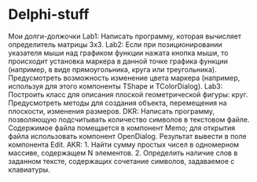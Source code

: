 # Delphi-stuff
Мои долги-должочки
Lab1: Написать программу, которая вычисляет определитель матрицы 3x3.
Lab2: Если при позиционировании указателя мыши над графиком функции нажата кнопка мыши, то происходит установка маркера в данной точке графика функции (например, в виде прямоугольника, круга или треугольника). Предусмотреть возможность изменение цвета маркера (например, используя для этого компоненты TShape и TColorDialog).
Lab3: Построить класс для описания плоской геометрической фигуры: круг. Предусмотреть методы для создания объекта, перемещения на плоскости, изменения размеров.
DKR: Написать программу, позволяющую подсчитывать количество символов в текстовом файле. Содержимое файла помещается в компонент Memo; для открытия файла использовать компонент OpenDialog. Результат вывести в поле компонента Edit.
AKR: 1. Найти сумму простых чисел в одномерном массиве, содержащем N элементов.
2. Определить наличие слов в заданном тексте, содержащих сочетание символов, задаваемое с клавиатуры.
